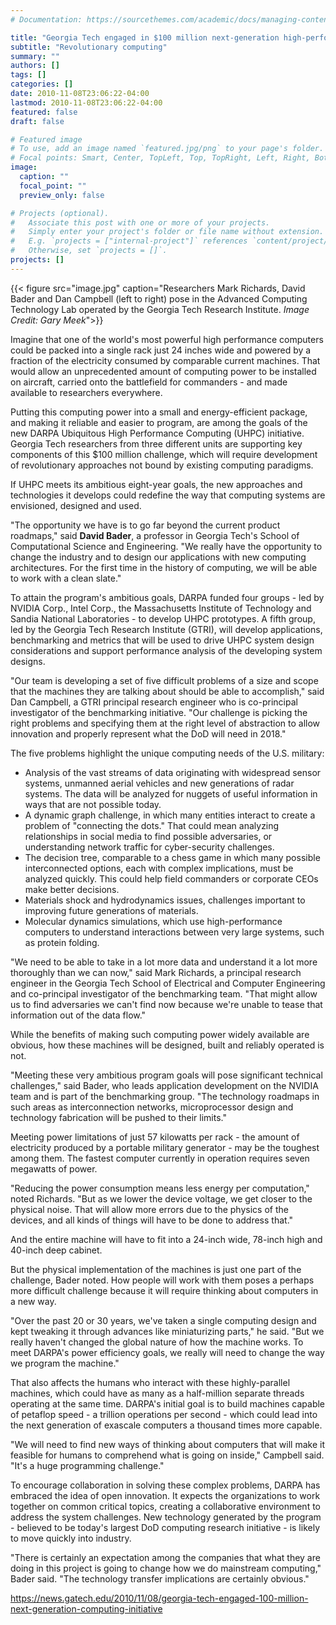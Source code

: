 ```yaml
---
# Documentation: https://sourcethemes.com/academic/docs/managing-content/

title: "Georgia Tech engaged in $100 million next-generation high-performance computing initiative"
subtitle: "Revolutionary computing"
summary: ""
authors: []
tags: []
categories: []
date: 2010-11-08T23:06:22-04:00
lastmod: 2010-11-08T23:06:22-04:00
featured: false
draft: false

# Featured image
# To use, add an image named `featured.jpg/png` to your page's folder.
# Focal points: Smart, Center, TopLeft, Top, TopRight, Left, Right, BottomLeft, Bottom, BottomRight.
image:
  caption: ""
  focal_point: ""
  preview_only: false

# Projects (optional).
#   Associate this post with one or more of your projects.
#   Simply enter your project's folder or file name without extension.
#   E.g. `projects = ["internal-project"]` references `content/project/deep-learning/index.md`.
#   Otherwise, set `projects = []`.
projects: []
---
```


{{< figure src="image.jpg" caption="Researchers Mark Richards, David Bader and Dan Campbell (left to right) pose in the Advanced Computing Technology Lab operated by the Georgia Tech Research Institute. *Image Credit: Gary Meek*">}}

Imagine that one of the world's most powerful high performance computers could be packed into a single rack just 24 inches wide and powered by a fraction of the electricity consumed by comparable current machines. That would allow an unprecedented amount of computing power to be installed on aircraft, carried onto the battlefield for commanders - and made available to researchers everywhere.

Putting this computing power into a small and energy-efficient package, and making it reliable and easier to program, are among the goals of the new DARPA Ubiquitous High Performance Computing (UHPC) initiative. Georgia Tech researchers from three different units are supporting key components of this $100 million challenge, which will require development of revolutionary approaches not bound by existing computing paradigms.

If UHPC meets its ambitious eight-year goals, the new approaches and technologies it develops could redefine the way that computing systems are envisioned, designed and used.

"The opportunity we have is to go far beyond the current product roadmaps," said **David Bader**, a professor in Georgia Tech's School of Computational Science and Engineering. "We really have the opportunity to change the industry and to design our applications with new computing architectures. For the first time in the history of computing, we will be able to work with a clean slate."

To attain the program's ambitious goals, DARPA funded four groups - led by NVIDIA Corp., Intel Corp., the Massachusetts Institute of Technology and Sandia National Laboratories - to develop UHPC prototypes. A fifth group, led by the Georgia Tech Research Institute (GTRI), will develop applications, benchmarking and metrics that will be used to drive UHPC system design considerations and support performance analysis of the developing system designs.

"Our team is developing a set of five difficult problems of a size and scope that the machines they are talking about should be able to accomplish," said Dan Campbell, a GTRI principal research engineer who is co-principal investigator of the benchmarking initiative. "Our challenge is picking the right problems and specifying them at the right level of abstraction to allow innovation and properly represent what the DoD will need in 2018."

The five problems highlight the unique computing needs of the U.S. military:

* Analysis of the vast streams of data originating with widespread sensor systems, unmanned aerial vehicles and new generations of radar systems. The data will be analyzed for nuggets of useful information in ways that are not possible today.
* A dynamic graph challenge, in which many entities interact to create a problem of "connecting the dots." That could mean analyzing relationships in social media to find possible adversaries, or understanding network traffic for cyber-security challenges.
* The decision tree, comparable to a chess game in which many possible interconnected options, each with complex implications, must be analyzed quickly. This could help field commanders or corporate CEOs make better decisions.
* Materials shock and hydrodynamics issues, challenges important to improving future generations of materials.
* Molecular dynamics simulations, which use high-performance computers to understand interactions between very large systems, such as protein folding.

"We need to be able to take in a lot more data and understand it a lot more thoroughly than we can now," said Mark Richards, a principal research engineer in the Georgia Tech School of Electrical and Computer Engineering and co-principal investigator of the benchmarking team. "That might allow us to find adversaries we can't find now because we're unable to tease that information out of the data flow."

While the benefits of making such computing power widely available are obvious, how these machines will be designed, built and reliably operated is not.

"Meeting these very ambitious program goals will pose significant technical challenges," said Bader, who leads application development on the NVIDIA team and is part of the benchmarking group. "The technology roadmaps in such areas as interconnection networks, microprocessor design and technology fabrication will be pushed to their limits."

Meeting power limitations of just 57 kilowatts per rack - the amount of electricity produced by a portable military generator - may be the toughest among them. The fastest computer currently in operation requires seven megawatts of power.

"Reducing the power consumption means less energy per computation," noted Richards. "But as we lower the device voltage, we get closer to the physical noise. That will allow more errors due to the physics of the devices, and all kinds of things will have to be done to address that."

And the entire machine will have to fit into a 24-inch wide, 78-inch high and 40-inch deep cabinet.

But the physical implementation of the machines is just one part of the challenge, Bader noted. How people will work with them poses a perhaps more difficult challenge because it will require thinking about computers in a new way.

"Over the past 20 or 30 years, we've taken a single computing design and kept tweaking it through advances like miniaturizing parts," he said. "But we really haven't changed the global nature of how the machine works. To meet DARPA's power efficiency goals, we really will need to change the way we program the machine."

That also affects the humans who interact with these highly-parallel machines, which could have as many as a half-million separate threads operating at the same time. DARPA's initial goal is to build machines capable of petaflop speed - a trillion operations per second - which could lead into the next generation of exascale computers a thousand times more capable.

"We will need to find new ways of thinking about computers that will make it feasible for humans to comprehend what is going on inside," Campbell said. "It's a huge programming challenge."

To encourage collaboration in solving these complex problems, DARPA has embraced the idea of open innovation. It expects the organizations to work together on common critical topics, creating a collaborative environment to address the system challenges. New technology generated by the program - believed to be today's largest DoD computing research initiative - is likely to move quickly into industry.

"There is certainly an expectation among the companies that what they are doing in this project is going to change how we do mainstream computing," Bader said. "The technology transfer implications are certainly obvious."

https://news.gatech.edu/2010/11/08/georgia-tech-engaged-100-million-next-generation-computing-initiative
